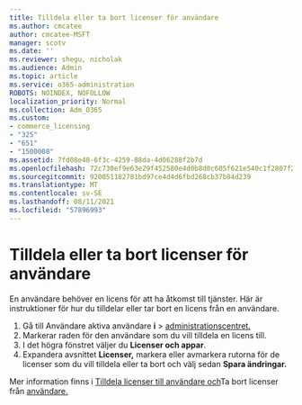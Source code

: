 ```yaml
---
title: Tilldela eller ta bort licenser för användare
ms.author: cmcatee
author: cmcatee-MSFT
manager: scotv
ms.date: ''
ms.reviewer: shegu, nicholak
ms.audience: Admin
ms.topic: article
ms.service: o365-administration
ROBOTS: NOINDEX, NOFOLLOW
localization_priority: Normal
ms.collection: Adm_O365
ms.custom:
- commerce_licensing
- "325"
- "651"
- "1500008"
ms.assetid: 7fd08e48-6f3c-4259-88da-4d06288f2b7d
ms.openlocfilehash: 72c730ef9e63e29f452580e4d0b8d0c605f621e540c1f2807f284c47aeaa37f5
ms.sourcegitcommit: 920051182781bd97ce4d4d6fbd268cb37b84d239
ms.translationtype: MT
ms.contentlocale: sv-SE
ms.lasthandoff: 08/11/2021
ms.locfileid: "57896993"
---
```

# <a name="assign-or-unassign-licenses-to-users"></a>Tilldela eller ta bort licenser för användare

En användare behöver en licens för att ha åtkomst till tjänster. Här är instruktioner för hur du tilldelar eller tar bort en licens från en användare.
  
1. Gå till Användare aktiva användare **i** \> [administrationscentret.](https://go.microsoft.com/fwlink/p/?linkid=834822)
2. Markerar raden för den användare som du vill tilldela en licens till.
3. I det högra fönstret väljer du **Licenser och appar**.
4. Expandera avsnittet **Licenser,** markera eller avmarkera rutorna för de licenser som du vill tilldela eller ta bort och välj sedan **Spara ändringar.**

Mer information finns i [Tilldela licenser till användare och](https://docs.microsoft.com/microsoft-365/admin/manage/assign-licenses-to-users)Ta bort licenser från [användare.](https://docs.microsoft.com/microsoft-365/admin/manage/remove-licenses-from-users)